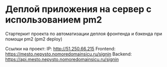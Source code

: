 # Деплой приложения на сервер с использованием pm2

Стартеркит проекта по автоматизации деплоя фронтенда и бэкенда при помощи pm2 (pm2 deploy)

Ссылки на проект:
IP: http://51.250.66.215
Frontend: https://mesto.nepysto.nomoredomainsicu.ru/signin
Backend: https://api.mesto.nepysto.nomoredomainsicu.ru/signin
